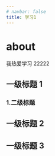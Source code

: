 ```yaml
---
# navbar: false
title: 学习1
---
```


# about

我热爱学习 22222

## 一级标题 1

### 1.二级标题

## 一级标题 2

## 一级标题 3
